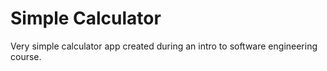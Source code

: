 # Simple Calculator

Very simple calculator app created during an intro to software engineering course.
